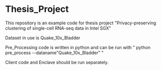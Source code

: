 # Thesis_Project

This repository is an example code for thesis project "Privacy-preserving clustering of single-cell RNA-seq data in Intel SGX"

Dataset in use is Quake_10x_Bladder

Pre_Processing code is written in python and can be run with " python pre_process --dataname"Quake_10x_Bladder" "

Client code and Enclave should be run separately.
